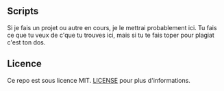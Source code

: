 ## Scripts 

Si je fais un projet ou autre en cours, je le mettrai probablement ici.
Tu fais ce que tu veux de c'que tu trouves ici, mais si tu te fais toper pour plagiat c'est ton dos.

## Licence

Ce repo est sous licence MIT. [LICENSE](./LICENSE) pour plus d'informations.
